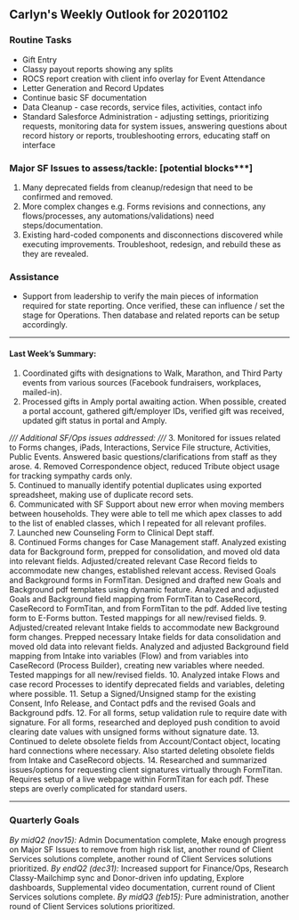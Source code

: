 ## Carlyn's Weekly Outlook for 20201102
### Routine Tasks
* Gift Entry
* Classy payout reports showing any splits
* ROCS report creation with client info overlay for Event Attendance
* Letter Generation and Record Updates
* Continue basic SF documentation
* Data Cleanup - case records, service files, activities, contact info
* Standard Salesforce Administration - adjusting settings, prioritizing requests, monitoring data for system issues, answering questions about record history or reports, troubleshooting errors, educating staff on interface

### Major SF Issues to assess/tackle: [potential blocks***]
1. Many deprecated fields from cleanup/redesign that need to be confirmed and removed.  
2. More complex changes e.g. Forms revisions and connections, any flows/processes, any automations/validations) need steps/documentation.
3. Existing hard-coded components and disconnections discovered while executing improvements. Troubleshoot, redesign, and rebuild these as they are revealed.

### Assistance
* Support from leadership to verify the main pieces of information required for state reporting.  Once verified, these can influence / set the stage for Operations.  Then database and related reports can be setup accordingly.

- - - -
#### Last Week’s Summary:
1. Coordinated gifts with designations to Walk, Marathon, and Third Party events from various sources (Facebook fundraisers, workplaces, mailed-in).
2. Processed gifts in Amply portal awaiting action.  When possible, created a portal account, gathered gift/employer IDs, verified gift was received, updated gift status in portal and Amply. 

*/// Additional SF/Ops issues addressed: ///*
3. Monitored for issues related to Forms changes, iPads, Interactions, Service File structure, Activities, Public Events.  Answered basic questions/clarifications from staff as they arose.
4. Removed Correspondence object, reduced Tribute object usage for tracking sympathy cards only.  
5. Continued to manually identify potential duplicates using exported spreadsheet, making use of duplicate record sets.  
6. Communicated with SF Support about new error when moving members between households.  They were able to tell me which apex classes to add to the list of enabled classes, which I repeated for all relevant profiles.  
7. Launched new Counseling Form to Clinical Dept staff.  
8. Continued Forms changes for Case Management staff.  Analyzed existing data for Background form, prepped for consolidation, and moved old data into relevant fields.  Adjusted/created relevant Case Record fields to accommodate new changes, established relevant access. Revised Goals and Background forms in FormTitan.  Designed and drafted new Goals and Background pdf templates using dynamic feature.  Analyzed and adjusted Goals and Background field mapping from FormTitan to CaseRecord, CaseRecord to FormTitan, and from FormTitan to the pdf.  Added live testing form to E-Forms button.   Tested mappings for all new/revised fields. 
9. Adjusted/created relevant Intake fields to accommodate new Background form changes.  Prepped necessary Intake fields for data consolidation and moved old data into relevant fields.  Analyzed and adjusted Background field mapping from Intake into variables (Flow) and from variables into CaseRecord (Process Builder), creating new variables where needed.  Tested mappings for all new/revised fields. 
10. Analyzed intake Flows and case record Processes to identify deprecated fields and variables, deleting where possible.
11. Setup a Signed/Unsigned stamp for the existing Consent, Info Release, and Contact pdfs and the revised Goals and Background pdfs. 
12. For all forms, setup validation rule to require date with signature.  For all forms, researched and deployed push condition to avoid clearing date values with unsigned forms without signature date. 
13. Continued to delete obsolete fields from Account/Contact object, locating hard connections where necessary.   Also started deleting obsolete fields from Intake and CaseRecord objects. 
14. Researched and summarized issues/options for requesting client signatures virtually through FormTitan.  Requires setup of a live webpage within FormTitan for each pdf.  These steps are overly complicated for standard users.  

- - - -
### Quarterly Goals
*By midQ2 (nov15):* Admin Documentation complete, Make enough progress on Major SF Issues to remove from high risk list, another round of Client Services solutions complete, another round of Client Services solutions prioritized.
*By endQ2 (dec31):* Increased support for Finance/Ops, Research Classy-Mailchimp sync and Donor-driven info updating, Explore dashboards, Supplemental video documentation, current round of Client Services solutions complete.
*By midQ3 (feb15):* Pure administration, another round of Client Services solutions prioritized.